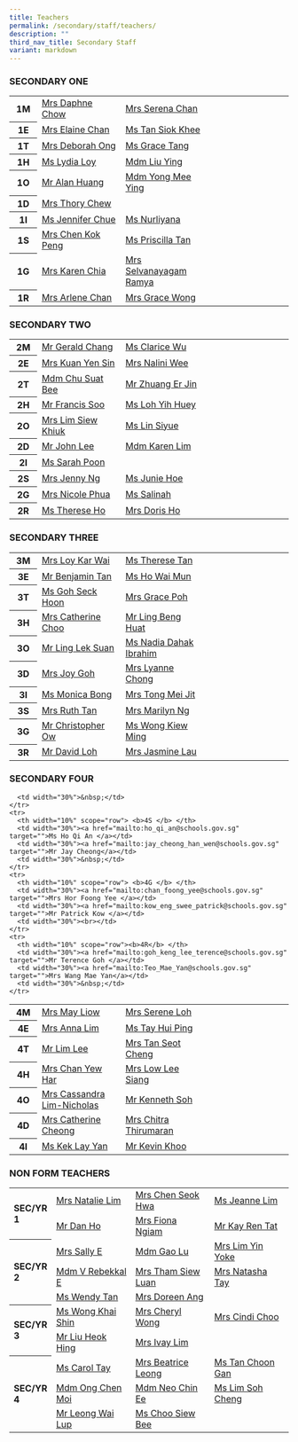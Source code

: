 ```yaml
---
title: Teachers
permalink: /secondary/staff/teachers/
description: ""
third_nav_title: Secondary Staff
variant: markdown
---
```

<h3 style="text-align: left;">SECONDARY ONE</h3>
<table width="100%" border="0" cellspacing="5" cellpadding="5" class="iveo_table ives_tab_simple">
  <tbody>
    <tr>
      <th width="10%" scope="row"><b>1M</b> </th>
      <td width="30%"><a href="mailto:daphne_chow@schools.gov.sg" target="">Mrs Daphne Chow</a></td>
      <td width="30%"><a href="mailto:serena_chan@schools.gov.sg" target="">Mrs Serena Chan </a></td>
      <td width="30%"></td>
    </tr>
    <tr>
      <th width="10%" scope="row">1E </th>
      <td width="30%"><a href="mailto:chua_guek_chun_elaine@schools.gov.sg" target="">Mrs Elaine Chan</a></td>
      <td width="30%"><a href="mailto:tan_siok_khee@schools.gov.sg" target="">Ms Tan Siok Khee</a></td>
      <td width="30%">&nbsp;</td>
    </tr>
    <tr>
      <th width="10%" scope="row"><b>1T</b> </th>
      <td width="30%"><a href="mailto:deborah_ong@schools.gov.sg" target="">Mrs Deborah Ong</a></td>
      <td width="30%"><a href="mailto:tang_lyn_lyn@schools.gov.sg" target="">Ms Grace Tang</a></td>
      <td width="30%">&nbsp;</td>
    </tr>
    <tr>
      <th width="10%" scope="row"><b>1H</b> </th>
      <td width="30%"><a href="lydia_loy@schools.gov.sg" target="">Ms Lydia Loy </a></td>
      <td width="30%"><a href="mailto:liu_ying_a@schools.gov.sg" target="">Mdm Liu Ying </a></td>
      <td width="30%">&nbsp;</td>
    </tr>
    <tr>
      <th width="10%" scope="row"><b>1O</b> </th>
      <td width="30%"><a href="mailto:alan_huang@schools.gov.sg" target="">Mr Alan Huang </a></td>
      <td width="30%"><a href="mailto:yong_mee_ying@schools.gov.sg" target="">Mdm Yong  Mee Ying </a></td>
      <td width="30%">&nbsp;</td>
    </tr>
    <tr>
      <th scope="row"><b>1D</b></th>
      <td><a href="mailto:thory_chew@schools.gov.sg" target="">Mrs Thory Chew</a></td>
      <td>&nbsp;</td>
      <td>&nbsp;</td>
    </tr>
    <tr>
      <th width="10%" scope="row"><b>1I</b> </th>
      <td width="30%"><a href="mailto:chue_kwai_fong@schools.gov.sg" target="">Ms Jennifer  Chue </a></td>
			   <td width="30%"><a href="mailto:nurliyana_mohd_rifhan@schools.gov.sg" target="">Ms Nurliyana</a></td>
      <td width="30%">&nbsp;</td>
    </tr>
    <tr>
      <th width="10%" scope="row"><b>1S</b> </th>
      <td width="30%"><a href="mailto:chen_kok_peng@schools.gov.sg" target="">Mrs Chen Kok Peng</a></td>
      <td width="30%"><a href="mailto:tan_bishi_priscilla@schools.gov.sg" target="">Ms Priscilla Tan</a></td>
      <td width="30%">&nbsp;</td>
    </tr>
    <tr>
      <th width="10%" scope="row"><b>1G</b> </th>
      <td width="30%"><a href="mailto:low_geok_lin_karen@schools.gov.sg" target="">Mrs Karen Chia</a></td>
      <td width="30%"><a href="mailto:selvanayagam_ramya@schools.gov.sg" target="">Mrs Selvanayagam Ramya</a></td>
      <td width="30%"></td>
    </tr>
    <tr>
      <th width="10%" scope="row"><b>1R</b> </th>
      <td width="30%"><a href="mailto:low_siew_kheng_arlene@schools.gov.sg">Mrs Arlene  Chan</a></td>
      <td width="30%"><a href="mailto:grace_yeo_hui_ling@schools.gov.sg" target="">Mrs Grace Wong</a></td>
      <td width="30%">&nbsp;</td>
    </tr>
  </tbody>
</table>
<p> </p>
<h3 style="text-align: left;">SECONDARY TWO&nbsp; </h3>
<table width="100%" border="0" cellspacing="5" cellpadding="5" class="iveo_table ives_tab_simple">
  <tbody>
    <tr>
      <th width="10%" scope="row"><b>2M</b> </th>
      <td width="30%"><a href="mailto:chang_shian_feng_gerald@schools.gov.sg" target="">Mr Gerald Chang</a></td>
			<td width="30%"><a href="mailto:ng_shu_fen_clarice@schools.gov.sg" target="">Ms Clarice Wu</a></td>
      <td width="30%">&nbsp;</td>
    </tr>
    <tr>
      <th width="10%" scope="row">2E </th>
      <td width="30%"><a href="mailto:kuan_yen_sin@schools.gov.sg" target="">Mrs Kuan Yen Sin </a></td>
      <td width="30%"><a href="mailto:nalini_moorthi@schools.gov.sg" target="">Mrs Nalini Wee</a></td>
      <td width="30%">&nbsp;</td>
    </tr>
    <tr>
      <th width="10%" scope="row"><b>2T</b> </th>
      <td width="30%"><a href="mailto:chu_suat_bee@schools.gov.sg" target="">Mdm Chu Suat Bee</a></td>
      <td width="30%"><a href="mailto:zhuang_erjin@schools.gov.sg" target="">Mr Zhuang Er Jin</a></td>
      <td width="30%">&nbsp;</td>
    </tr>
    <tr>
      <th width="10%" scope="row"><b>2H</b> </th>
      <td width="30%"><a href="mailto:francis_soo@schools.gov.sg" target="">Mr Francis Soo</a></td>
      <td width="30%"><a href="mailto:loh_yih_huey@schools.gov.sg" target="">Ms Loh  Yih Huey</a></td>
      <td width="30%">&nbsp;</td>
    </tr>
    <tr>
      <th width="10%" scope="row"><b>2O</b> </th>
      <td width="30%"><a href="mailto:chong_siew_khiuk@schools.gov.sg" target="">Mrs Lim Siew Khiuk </a></td>
      <td width="30%"><a href="mailto:lin_siyue@schools.gov.sg" target="">Ms Lin Siyue</a></td>
      <td width="30%">&nbsp;</td>
    </tr>
    <tr>
      <th width="10%" scope="row"><b>2D</b> </th>
      <td width="30%"><a href="mailto:john_lee@mgs.sch.edu.sg">Mr John Lee</a></td>
      <td width="30%"><a href="mailto:karen_lim_yen_choon@schools.gov.sg" target="">Mdm Karen Lim</a></td>
      <td width="30%">&nbsp;</td>
    </tr>
    <tr>
      <th width="10%" scope="row"><b>2I</b> </th>
      <td width="30%"><a href="mailto:janine_sarah_poon@schools.gov.sg">Ms Sarah Poon</a></td>
      <td width="30%">&nbsp;</td>
      <td width="30%">&nbsp;</td>
    </tr>
    <tr>
      <th width="10%" scope="row"><b>2S</b> </th>
      <td width="30%"><a href="mailto:chng_sze_kuen@schools.gov.sg" target="">Mrs Jenny Ng</a></td>
      <td width="30%"><a href="mailto:hoe_jun_jin_junie@schools.gov.sg" target="">Ms Junie Hoe</a></td>
      <td width="30%">&nbsp;</td>
    </tr>
    <tr>
      <th width="10%" scope="row"><b>2G</b> </th>
      <td width="30%"><a href="mailto:nicole_phua@schools.gov.sg">Mrs Nicole Phua</a></td>
      <td width="30%"><a href="mailto:salinah_sawipi@schools.gov.sg">Ms Salinah</a></td>
      <td width="30%"></td>
    </tr>
    <tr>
      <th width="10%" scope="row"><b>2R</b> </th>
      <td width="30%"><a href="mailto:ho_wen_si_therese@schools.gov.sg" target="">Ms Therese Ho</a></td>
      <td width="30%"><a href="mailto:doris_lim@schools.gov.sg" target="">Mrs Doris Ho</a></td>
      <td width="30%">&nbsp;</td>
    </tr>
  </tbody>
</table>
<p> </p>
<h3 style="text-align: left;">SECONDARY THREE </h3>
<table width="100%" border="0" cellspacing="5" cellpadding="5" class="iveo_table ives_tab_simple">
  <tbody>
    <tr>
      <th width="10%" scope="row"><b>3M</b> </th>
      <td width="30%"><a href="mailto:loy_kar_wai@schools.gov.sg" target="">Mrs Loy Kar Wai</a></td>
      <td width="30%"><a href="mailto:therese_vinnie_tan@schools.gov.sg" target="">Ms Therese Tan </a></td>
      <td width="30%">&nbsp;</td>
    </tr>
    <tr>
      <th width="10%" scope="row">3E </th>
      <td width="30%"><a href="mailto:benjamin_tan_wei-yang@schools.gov.sg" target="">Mr Benjamin Tan</a></td>
      <td width="30%"><a href="mailto:ho_wai_mun@schools.gov.sg" target="">Ms Ho  Wai Mun</a></td>
      <td width="30%">&nbsp;</td>
    </tr>
    <tr>
      <th width="10%" scope="row"><b>3T</b> </th>
      <td width="30%"><a href="mailto:goh_seck_hoon@schools.gov.sg" target="">Ms Goh Seck Hoon</a></td>
      <td width="30%"><a href="mailto:grace_poh@schools.gov.sg" target="">Mrs Grace Poh</a></td>
      <td width="30%">&nbsp;</td>
    </tr>
    <tr>
      <th width="10%" scope="row"><b>3H</b> </th>
      <td width="30%"><a href="mailto:catherine_choo@schools.gov.sg" target="">Mrs Catherine Choo</a><a href="mailto:catherine_cheong@schools.gov.sg" target=""></a></td>
      <td width="30%"><a href="mailto:ling_beng_huat@schools.gov.sg" target="">Mr Ling Beng Huat</a></td>
      <td width="30%">&nbsp;</td>
    </tr>
    <tr>
      <th width="10%" scope="row"><b>3O</b> </th>
      <td width="30%"><a href="mailto:ling_lek_suan@schools.gov.sg" target="">Mr Ling Lek Suan</a></td>
      <td width="30%"><a href="mailto:nadia_dahak_ibrahim@schools.gov.sg">Ms Nadia Dahak Ibrahim</a></td>
      <td width="30%">&nbsp;</td>
    </tr>
    <tr>
      <th width="10%" scope="row"><b>3D</b> </th>
      <td width="30%"><a href="mailto:joy_sim@schools.gov.sg" target="">Mrs Joy Goh</a></td>
      <td width="30%"><a href="mailto:lyanne_yang@schools.gov.sg" target="">Mrs Lyanne Chong</a></td>
      <td width="30%">&nbsp;</td>
    </tr>
    <tr>
      <th width="10%" scope="row"><b>3I</b> </th>
      <td width="30%"><a href="mailto:monica_bong@schools.gov.sg" target="">Ms Monica  Bong </a></td>
      <td width="30%"><a href="mailto:ong_mei_jit@schools.gov.sg" target="">Mrs Tong  Mei Jit</a></td>
      <td width="30%">&nbsp;</td>
    </tr>
    <tr>
      <th width="10%" scope="row"><b>3S</b> </th>
      <td width="30%"><a href="mailto:ruth_tan@schools.gov.sg" target="">Mrs Ruth  Tan</a></td>
			  <td width="30%"><a href="mailto:lau_lilin_marilyn@schools.gov.sg" target="">Mrs Marilyn Ng</a></td>
      <td width="30%"></td>
    </tr>
    <tr>
      <th width="10%" scope="row"><b>3G</b> </th>
      <td width="30%"><a href="mailto:ow_chee_keong_christopher@schools.gov.sg" target="">Mr Christopher Ow</a></td>
      <td width="30%"><a href="mailto:wong_kiew_ming@schools.gov.sg" target="">Ms Wong Kiew Ming</a></td>
      <td width="30%">&nbsp;</td>
    </tr>
    <tr>
      <th width="10%" scope="row"><b>3R</b> </th>
      <td width="30%"><a href="mailto:loh_jee_yong_david@schools.gov.sg" target="">Mr David Loh</a></td>
      <td width="30%"><a href="mailto:jasmine_goh@schools.gov.sg" target="">Mrs Jasmine Lau</a></td>
      <td width="30%">&nbsp;</td>
    </tr>
  </tbody>
</table>
<p> </p>
<h3 style="text-align: left;">SECONDARY FOUR </h3>
<table width="100%" border="0" cellspacing="5" cellpadding="5" class="iveo_table ives_tab_simple">
  <tbody>
    <tr>
      <th width="10%" scope="row"> <b>4M</b> </th>
      <td width="30%"><a href="mailto:phua_poh_eng@schools.gov.sg" target="">Mrs May Liow</a></td>
      <td width="30%"><a href="mailto:boo_serene@schools.gov.sg" target="">Mrs Serene Loh</a></td>
      <td width="30%">&nbsp;</td>
    </tr>
    <tr>
      <th width="10%" scope="row"> 4E </th>
      <td width="30%"><a href="mailto:anna_lim@schools.gov.sg" target="">Mrs Anna Lim</a></td>
      <td width="30%"><a href="mailto:tay_hui_ping@schools.gov.sg" target="">Ms Tay Hui Ping</a></td>
      <td width="30%">&nbsp;</td>
    </tr>
    <tr>
      <th width="10%" scope="row"> <b>4T </b> </th>
      <td width="30%"><a href="mailto:lim_lee@schools.gov.sg" target="">Mr Lim Lee</a></td>
      <td width="30%"><a href="mailto:lim_seot_cheng@schools.gov.sg" target="">Mrs Tan Seot Cheng </a></td>
      <td width="30%">&nbsp;</td>
    </tr>
    <tr>
      <th width="10%" scope="row"> <b>4H </b> </th>
      <td width="30%"><a href="mailto:chan_yew_har@schools.gov.sg" target="">Mrs Chan Yew Har</a></td>
      <td width="30%"><a href="mailto:cheng_lee_siang@schools.gov.sg" target="">Mrs Low Lee Siang </a></td>
      <td width="30%">&nbsp;</td>
    </tr>
    <tr>
      <th width="10%" scope="row"> <b>4O </b> </th>
      <td width="30%"><a href="mailto:lim_chin_suan_cassandra@schools.gov.sg" target="">Mrs Cassandra Lim-Nicholas</a></td>
      <td width="30%"><a href="mailto:soh_chen_wai_kenneth@schools.gov.sg" target="">Mr Kenneth Soh</a> &nbsp; </td>
      <td width="30%">&nbsp;</td>
    </tr>
    <tr>
      <th width="10%" scope="row"> <b>4D </b> </th>
      <td width="30%"><a href="mailto:catherine_cheong@schools.gov.sg" target="">Mrs Catherine Cheong</a></td>
      <td width="30%"><a href="mailto:chitra_thirumaran@schools.gov.sg" target="">Mrs Chitra Thirumaran</a></td>
      <td width="30%">&nbsp;</td>
    </tr>
    <tr>
      <th width="10%" scope="row"> <b>4I </b> </th>
      <td width="30%"><a href="mailto:kek_lay_yan@schools.gov.sg" target="">Ms Kek Lay Yan</a></td>
      <td width="30%"><a href="mailto:kevin_khoo@schools.gov.sg" target="">Mr Kevin Khoo</a></td>

      <td width="30%">&nbsp;</td>
    </tr>
    <tr>
      <th width="10%" scope="row"> <b>4S </b> </th>
      <td width="30%"><a href="mailto:ho_qi_an@schools.gov.sg" target="">Ms Ho Qi An </a></td>
      <td width="30%"><a href="mailto:jay_cheong_han_wen@schools.gov.sg" target="">Mr Jay Cheong</a></td>
      <td width="30%">&nbsp;</td>
    </tr>
    <tr>
      <th width="10%" scope="row"> <b>4G </b> </th>
      <td width="30%"><a href="mailto:chan_foong_yee@schools.gov.sg" target="">Mrs Hor Foong Yee </a></td>
      <td width="30%"><a href="mailto:kow_eng_swee_patrick@schools.gov.sg" target="">Mr Patrick Kow </a></td>
      <td width="30%"><br></td>
    </tr>
    <tr>
      <th width="10%" scope="row"><b>4R</b> </th>
      <td width="30%"><a href="mailto:goh_keng_lee_terence@schools.gov.sg" target="">Mr Terence Goh </a></td>
      <td width="30%"><a href="mailto:Teo_Mae_Yan@schools.gov.sg" target="">Mrs Wang Mae Yan</a></td>
      <td width="30%">&nbsp;</td>
    </tr>
  </tbody>
</table>
<p> </p>
<h3>NON FORM TEACHERS </h3>
<table width="100%" border="0" cellspacing="5" cellpadding="5" class="iveo_table ives_tab_simple">
  <tbody>
    <tr>
      <th width="10%" rowspan="2" scope="row" style="text-align: left;"> SEC/YR 1 </th>
      <td width="30%"><a href="mailto:natalie_chew@schools.gov.sg" target="">Mrs Natalie Lim</a></td>
      <td width="30%"><a href="mailto:siew_seok_hwa@schools.gov.sg" target="">Mrs Chen Seok Hwa </a></td>
      <td width="30%"><a href="mailto:lim_hui_hsin_jeanne@schools.gov.sg" target="">Ms Jeanne Lim </a></td>
    </tr>
    <tr>
      <td width="30%"><a href="mailto:dan_ho@schools.gov.sg" target="">Mr Dan Ho</a></td>
      <td width="30%"><a href="mailto:fiona_ngiam@schools.gov.sg" target="">Mrs Fiona Ngiam</a></td>
      <td width="30%"><a href="mailto:kay_ren_tat@schools.gov.sg" target="">Mr Kay  Ren Tat </a></td>
    </tr>
    <tr>
      <th width="10%" rowspan="3" scope="row" style="text-align: left;"> SEC/YR 2 </th>
      <td width="30%"><a href="mailto:pang_sally@schools.gov.sg">Mrs Sally E</a></td>
      <td width="30%"><a href="mailto:gao_lu@schools.gov.sg" target="">Mdm Gao Lu </a></td>
      <td width="30%"><a href="mailto:leong_yin_yoke@schools.gov.sg" target="">Mrs Lim Yin Yoke </a></td>
    </tr>
    <tr>
      <td width="30%"><a href="mailto:visweswaran_rebekkal_ezhilarasi@schools.gov.sg" target="">Mdm  V Rebekkal E </a></td>
      <td width="30%"><a href="mailto:ng_siew_luan@schools.gov.sg" target="">Mrs Tham Siew Luan</a></td>
      <td width="30%"><a href="mailto:sophia_natasha_wei_junhao@schools.gov.sg" target="">Mrs Natasha Tay</a></td>
    </tr>
    <tr>
      <td width="30%"><a href="mailto:wendy_li-_jin_tan@schools.gov.sg">Ms Wendy Tan</a></td>
      <td width="30%"><a href="mailto:lim_li_huang_doreen@schools.gov.sg" target="">Mrs Doreen Ang</a></td>
      <td width="30%">&nbsp;</td>
    </tr>
    <tr>
      <th width="10%" rowspan="2" style="text-align: left;" scope="row"> SEC/YR 3 </th>
      <td width="30%"><a href="mailto:wong_khai_shin@schools.gov.sg" target="">Ms Wong  Khai Shin</a></td>
      <td width="30%"><a href="mailto:cheryl_wong@schools.gov.sg" target="">Mrs Cheryl Wong </a></td>
      <td width="30%"><a href="mailto:tan_chong_cheng@schools.gov.sg" target="">Mrs Cindi Choo </a></td>
    </tr>
    <tr>
      <td width="30%"><a href="mailto:liu_heok_hing@schools.gov.sg" target="">Mr Liu Heok Hing </a></td>
      <td width="30%"><a href="mailto:tan_sin_yee_ivay@schools.gov.sg" target="">Mrs Ivay Lim </a></td>
      <td width="30%">&nbsp;</td>
    </tr>
    <tr>
      <th width="10%" rowspan="3" scope="row" style="text-align: left;"> <b> SEC/YR 4 </b> </th>
      <td width="30%"><a href="mailto:carol_tay_dan_guey@schools.gov.sg">Ms Carol Tay</a></td>
      <td width="30%"><a href="mailto:beatrice_leong@schools.gov.sg" target="">Mrs Beatrice Leong</a></td>
      <td width="30%"><a href="mailto:tan_choon_gan@schools.gov.sg" target="">Ms Tan Choon Gan</a></td>
    </tr>
    <tr>
      <td width="30%"><a href="mailto:beatrice_leong@schools.gov.sg" target=""></a> <a href="mailto:ong_chen_moi@schools.gov.sg" target="">Mdm Ong Chen Moi</a></td>
      <td width="30%"><a href="mailto:neo_chin_ee@schools.gov.sg" target="">Mdm Neo Chin Ee </a></td>
      <td width="30%"><a href="mailto:lim_soh_cheng@schools.gov.sg" target="">Ms Lim Soh Cheng</a></td>
    </tr>
    <tr>
      <td width="30%"><a href="mailto:leong_wai_lup@schools.gov.sg" target="">Mr Leong  Wai Lup</a></td>
      <td width="30%"><a href="mailto:choo_siew_bee@schools.gov.sg">Ms Choo Siew Bee </a></td>
      <td width="30%">&nbsp;</td>
    </tr>
  </tbody>
</table>
<p>&nbsp;</p>